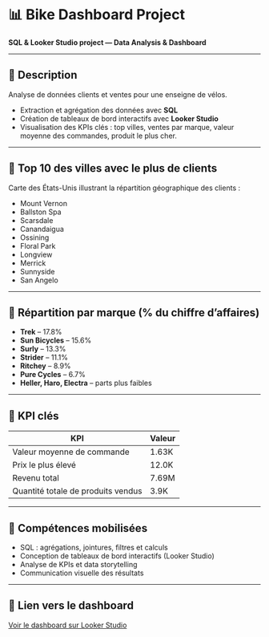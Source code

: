 # 📊 Bike Dashboard Project
**SQL & Looker Studio project — Data Analysis & Dashboard**

---

## 🔹 Description
Analyse de données clients et ventes pour une enseigne de vélos.  
- Extraction et agrégation des données avec **SQL**  
- Création de tableaux de bord interactifs avec **Looker Studio**  
- Visualisation des KPIs clés : top villes, ventes par marque, valeur moyenne des commandes, produit le plus cher.

---

## 🔹 Top 10 des villes avec le plus de clients
Carte des États-Unis illustrant la répartition géographique des clients :

- Mount Vernon
- Ballston Spa
- Scarsdale
- Canandaigua
- Ossining
- Floral Park
- Longview
- Merrick
- Sunnyside
- San Angelo

---

## 🔹 Répartition par marque (% du chiffre d’affaires)
- **Trek** – 17.8%  
- **Sun Bicycles** – 15.6%  
- **Surly** – 13.3%  
- **Strider** – 11.1%  
- **Ritchey** – 8.9%  
- **Pure Cycles** – 6.7%  
- **Heller, Haro, Electra** – parts plus faibles  

---

## 🔹 KPI clés
| KPI | Valeur |
|-----|-------|
| Valeur moyenne de commande | 1.63K |
| Prix le plus élevé | 12.0K |
| Revenu total | 7.69M |
| Quantité totale de produits vendus | 3.9K |

---

## 🔹 Compétences mobilisées
- SQL : agrégations, jointures, filtres et calculs  
- Conception de tableaux de bord interactifs (Looker Studio)  
- Analyse de KPIs et data storytelling  
- Communication visuelle des résultats

---

## 🔹 Lien vers le dashboard
[Voir le dashboard sur Looker Studio](https://lookerstudio.google.com/reporting/5aea3cb4-5de9-4de9-b00c-96922ba18a99)
